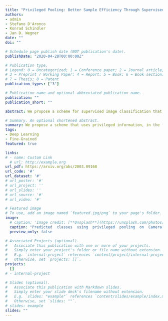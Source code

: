 ```yaml
---
title: "Privileged Pooling: Better Sample Efficiency Through Supervised Attention / in review"
authors:
- admin
- Stefano D'Aronco
- Konrad Schindler
- Jan D. Wegner
date: ""
doi: ""

# Schedule page publish date (NOT publication's date).
publishDate: "2020-04-28T00:00:00Z"

# Publication type.
# Legend: 0 = Uncategorized; 1 = Conference paper; 2 = Journal article;
# 3 = Preprint / Working Paper; 4 = Report; 5 = Book; 6 = Book section;
# 7 = Thesis; 8 = Patent
publication_types: ["3"]

# Publication name and optional abbreviated publication name.
publication: ""
publication_short: ""

abstract: We propose a scheme for supervised image classification that uses privileged information, in the form of keypoint annotations for the training data, to learn strong models from small and/or biased training sets. Our main motivation is the recognition of animal species for ecological applications such as biodiversity modelling, which is challenging because of long-tailed species distributions due to rare species, and strong dataset biases such as repetitive scene background in camera traps. To counteract these challenges, we propose a visual attention mechanism that is supervised via keypoint annotations that highlight important object parts. This privileged information, implemented as a novel privileged pooling operation, is only required during training and helps the model to focus on regions that are discriminative. In experiments with three different animal species datasets, we show that deep networks with privileged pooling can use small training sets more efficiently and generalize better.

# Summary. An optional shortened abstract.
summary: We propose a scheme that uses privileged information, in the form of keypoint annotations for the training data, to learn strong models from small and/or biased training sets.
tags:
- Deep Learning
- Fine-Grained
featured: true

links:
# - name: Custom Link
  # url: http://example.org
url_pdf: https://arxiv.org/abs/2003.09168
url_code: '#'
url_dataset: '#'
# url_poster: '#'
# url_project: ''
# url_slides: ''
# url_source: '#'
# url_video: '#'

# Featured image
# To use, add an image named `featured.jpg/png` to your page's folder. 
image:
  # caption: 'Image credit: [**Unsplash**](https://unsplash.com/photos/s9CC2SKySJM)'
  caption: "Predicted  classes  using  privileged  pooling  on  Camera Trap 20 Cis testdataset."
  preview_only: false

# Associated Projects (optional).
#   Associate this publication with one or more of your projects.
#   Simply enter your project's folder or file name without extension.
#   E.g. `internal-project` references `content/project/internal-project/index.md`.
#   Otherwise, set `projects: []`.
projects:
  []
# - internal-project

# Slides (optional).
#   Associate this publication with Markdown slides.
#   Simply enter your slide deck's filename without extension.
#   E.g. `slides: "example"` references `content/slides/example/index.md`.
#   Otherwise, set `slides: ""`.
# slides: example
slides: ""
---
```

<!-- 
{{% callout note %}}
Create your slides in Markdown - click the *Slides* button to check out the example.
{{% /callout %}}

Supplementary notes can be added here, including [code, math, and images](https://wowchemy.com/docs/writing-markdown-latex/). -->
